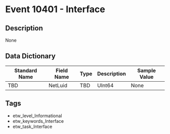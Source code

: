 # Event 10401 - Interface

## Description
None

## Data Dictionary
|Standard Name|Field Name|Type|Description|Sample Value|
|---|---|---|---|---|
|TBD|NetLuid|TBD|UInt64|None|None|

## Tags
* etw_level_Informational
* etw_keywords_Interface
* etw_task_Interface